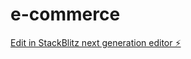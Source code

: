 # e-commerce

[Edit in StackBlitz next generation editor ⚡️](https://stackblitz.com/~/github.com/Praphul123/e-commerce)